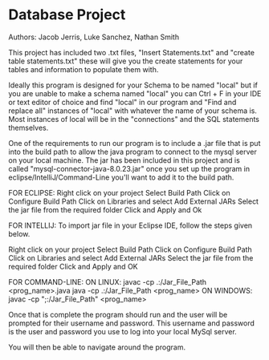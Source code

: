 # Database Project #
Authors: Jacob Jerris, Luke Sanchez, Nathan Smith

This project has included two .txt files, "Insert Statements.txt" and "create table statements.txt" these will give you the create statements for your tables and information to populate them with.

Ideally this program is designed for your Schema to be named "local" but if you are unable to make a schema named "local" you can Ctrl + F in your IDE or text editor of choice and find "local" in our program and "Find and replace all" instances of "local" with whatever the name of your schema is. Most instances of local 
will be in the "connections" and the SQL statements themselves.



One of the requirements to run our program is to include a .jar file that is put into the build path to allow the java program to connect to the mysql server on your local machine.
The jar has been included in this project and is called "mysql-connector-java-8.0.23.jar" once you set up the program in eclipse/IntelliJ/Command-Line you'll want to add it to the build path.

FOR ECLIPSE:
Right click on your project
Select Build Path
Click on Configure Build Path
Click on Libraries and select Add External JARs
Select the jar file from the required folder
Click and Apply and Ok

FOR INTELLIJ:
To import jar file in your Eclipse IDE, follow the steps given below.

Right click on your project
Select Build Path
Click on Configure Build Path
Click on Libraries and select Add External JARs
Select the jar file from the required folder
Click and Apply and OK

FOR COMMAND-LINE:
  ON LINUX:
    javac -cp .:/Jar_File_Path <prog_name>.java
    java -cp .:/Jar_File_Path <prog_name>
  ON WINDOWS:
    javac -cp ";:/Jar_File_Path" <prog_name>
    
Once that is complete the program should run and the user will be prompted for their username and password. This username and password is the user and password you use to log into your local MySql server. 

You will then be able to navigate around the program.
